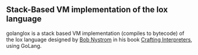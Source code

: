 ## Stack-Based VM implementation of the lox language

golanglox is a stack based VM implementation (compiles to bytecode) of the lox language designed by [Bob Nystrom](https://github.com/munificent) in his book [Crafting Interpreters](http://www.craftinginterpreters.com/), using GoLang.
